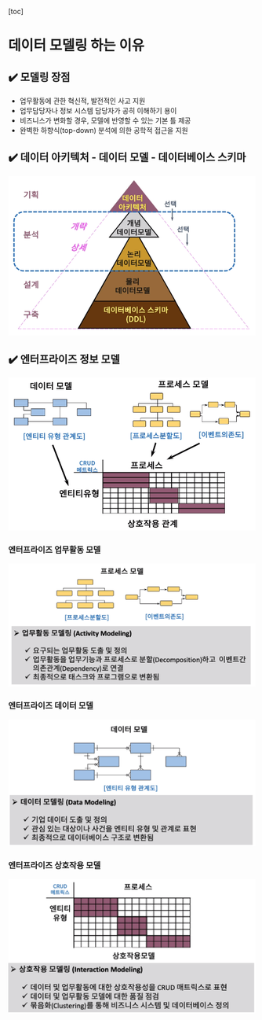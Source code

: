 [toc]

# 데이터 모델링 하는 이유

## :heavy_check_mark: 모델링 장점

- 업무활동에 관한 혁신적, 발전적인 사고 지원
- 업무담당자나 정보 시스템 담당자가 공히 이해하기 용이
- 비즈니스가 변화할 경우, 모델에 반영할 수 있는 기본 틀 제공
- 완벽한 하향식(top-down) 분석에 의한 공학적 접근을 지원






## :heavy_check_mark: 데이터 아키텍처 - 데이터 모델 - 데이터베이스 스키마

![image-20210406230352773](assets/image-20210406230352773.png)






## :heavy_check_mark: 엔터프라이즈 정보 모델

![image-20210406230440064](assets/image-20210406230440064.png)

### 엔터프라이즈 업무활동 모델

![image-20210406230506778](assets/image-20210406230506778.png)



### 엔터프라이즈 데이터 모델

![image-20210406230524216](assets/image-20210406230524216.png)



### 엔터프라이즈 상호작용 모델

![image-20210406230543592](assets/image-20210406230543592.png)

